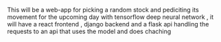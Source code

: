 This will be a web-app for picking a random stock and pediciting its movement for the upcoming day with tensorflow 
deep neural network , it will have a react frontend , django backend and a flask api handling the requests to an api that uses the model and does chaching
